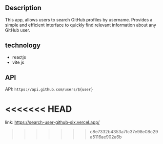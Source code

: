 ## Description

This app, allows users to search GitHub profiles by username. Provides a simple and efficient interface to quickly find relevant information about any GitHub user.

## technology

- reactjs
- vite js

## API 
API: `https://api.github.com/users/${user}`

<<<<<<< HEAD
=======
link: https://search-user-github-six.vercel.app/
>>>>>>> c8e7332b4353a7fc37e98e08c29a5116ae902a6b
